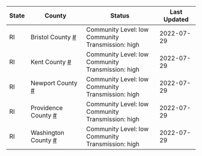 State | County | Status | Last Updated
--- | --- | --- | --- 
RI | Bristol County <a href="#bristol_county">#</a> | <a name="bristol_county"></a>Community Level: low<br/>Community Transmission: high | 2022-07-29
RI | Kent County <a href="#kent_county">#</a> | <a name="kent_county"></a>Community Level: low<br/>Community Transmission: high | 2022-07-29
RI | Newport County <a href="#newport_county">#</a> | <a name="newport_county"></a>Community Level: low<br/>Community Transmission: high | 2022-07-29
RI | Providence County <a href="#providence_county">#</a> | <a name="providence_county"></a>Community Level: low<br/>Community Transmission: high | 2022-07-29
RI | Washington County <a href="#washington_county">#</a> | <a name="washington_county"></a>Community Level: low<br/>Community Transmission: high | 2022-07-29
